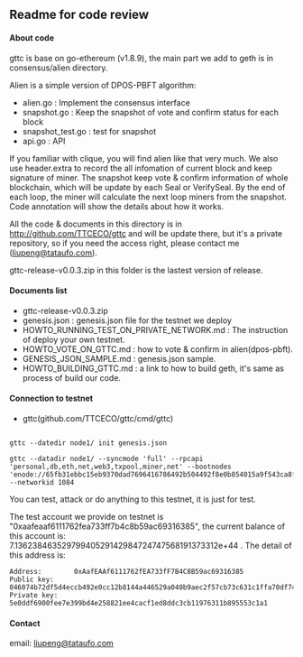 
## Readme for code review

#### About code

gttc is base on go-ethereum (v1.8.9), the main part we add to geth is in consensus/alien directory. 

Alien is a simple version of DPOS-PBFT algorithm:

* alien.go    : Implement the consensus interface
* snapshot.go : Keep the snapshot of vote and confirm status for each block
* snapshot_test.go : test for snapshot
* api.go      : API

If you familiar with clique, you will find alien like that very much. We also use header.extra to record the all infomation of current block and keep signature of miner. The snapshot keep vote & confirm information of whole blockchain, which will be update by each Seal or VerifySeal. By the end of each loop, the miner will calculate the next loop miners from the snapshot. Code annotation will show the details about how it works.

All the code & documents in this directory is in http://github.com/TTCECO/gttc and will be update there, but it's a private repository, so if you need the access right, please contact me (liupeng@tataufo.com). 

gttc-release-v0.0.3.zip in this folder is the lastest version of release.

#### Documents list

* gttc-release-v0.0.3.zip 
* genesis.json           : genesis.json file for the testnet we deploy
* HOWTO_RUNNING_TEST_ON_PRIVATE_NETWORK.md : The instruction of deploy your own testnet.
* HOWTO_VOTE_ON_GTTC.md  : how to vote & confirm in alien(dpos-pbft).
* GENESIS_JSON_SAMPLE.md : genesis.json sample.
* HOWTO_BUILDING_GTTC.md : a link to how to build geth, it's same as process of build our code.

#### Connection to testnet

* gttc(github.com/TTCECO/gttc/cmd/gttc) 

```

gttc --datedir node1/ init genesis.json

gttc --datadir node1/ --syncmode 'full' --rpcapi 'personal,db,eth,net,web3,txpool,miner,net' --bootnodes 'enode://65fb31ebbc15eb9370dad7696416786492b504492f8e0b854015a9f543ca8f630b9f2d74dfefce15b4027a6977765a9a4941c105cf5bb8f87c706726287ecb39@39.106.104.30:30312' --networkid 1084

```

You can test, attack or do anything to this testnet, it is just for test.

The test account we provide on testnet is "0xaafeaaf6111762fea733ff7b4c8b59ac69316385", the current balance of this account is: 7.13623846352979940529142984724747568191373312e+44 . The detail of this address is:

```
Address:        0xAafEAAf6111762fEA733fF7B4C8B59ac69316385
Public key:     046074b72df5d4eccb492e0cc12b8144a446529a040b9aec2f57cb73c631c1ffa70df74f6055f6efdc4c6b9e65a2361360491d55913d9e3ad364ba1839d0c100d9
Private key:    5e0ddf6900fee7e399bd4e258821ee4cacf1ed8ddc3cb11976311b895553c1a1
```

#### Contact

email: liupeng@tataufo.com